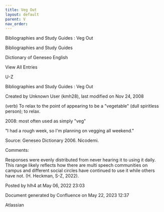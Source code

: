 ```yaml
---
title: Veg Out
layout: default
parent: V
nav_order:
---
```


Bibliographies and Study Guides : Veg Out

Bibliographies and Study Guides

Dictionary of Geneseo English

View All Entries

U-Z

Bibliographies and Study Guides : Veg Out

Created by  Unknown User (kmh28), last modified on Nov 24, 2008

(verb) To relax to the point of appearing to be a &quot;vegetable&quot; (dull spiritless person); to relax.

2008: most often used as simply &quot;veg&quot;

&quot;I had a rough week, so I'm planning on vegging all weekend.&quot;

Source: Geneseo Dictionary 2006. Nicodemi.

Comments:

Responses were evenly distributed from never hearing it to using it daily. This range likely reflects how there are multi speech communities on campus and different social circles have continued to use it while others have not. (H. Heckman, S-Z, 2022).

Posted by hlh4 at May 06, 2022 23:03

Document generated by Confluence on May 22, 2023 12:37

Atlassian
